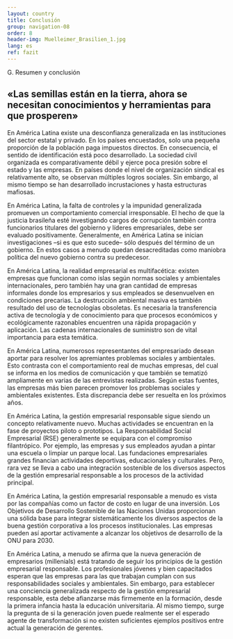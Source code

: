 ```yaml
---
layout: country
title: Conclusión
group: navigation-08
order: 8
header-img: Muelleimer_Brasilien_1.jpg
lang: es
ref: fazit
---
```

<section class="box">
<div class="content">
<span class="chapter-subject">G.	Resumen y conclusión</span>
<h1 class="chapter-title">«Las semillas están en la tierra, ahora se necesitan conocimientos y herramientas para que prosperen»</h1>
</div>
<div class="content" markdown="1">
En América Latina existe una desconfianza generalizada en las instituciones del sector estatal y privado. En los países encuestados, solo una pequeña proporción de la población paga impuestos directos. En consecuencia, el sentido de identificación está poco desarrollado. La sociedad civil organizada es comparativamente débil y ejerce poca presión sobre el estado y las empresas. En países donde el nivel de organización sindical es relativamente alto, se observan múltiples logros sociales. Sin embargo, al mismo tiempo se han desarrollado incrustaciones y hasta estructuras mafiosas.

En América Latina, la falta de controles y la impunidad generalizada promueven un comportamiento comercial irresponsable. El hecho de que la justicia brasileña esté investigando cargos de corrupción también contra funcionarios titulares del gobierno y líderes empresariales, debe ser evaluado positivamente. Generalmente, en América Latina se inician investigaciones –si es que esto sucede– sólo después del término de un gobierno. En estos casos a menudo quedan desacreditadas como maniobra política del nuevo gobierno contra su predecesor.

En América Latina, la realidad empresarial es multifacética: existen empresas que funcionan como islas según normas sociales y ambientales internacionales, pero también hay una gran cantidad de empresas informales donde los empresarios y sus empleados se desenvuelven en condiciones precarias. La destrucción ambiental masiva es también resultado del uso de tecnologías obsoletas. Es necesaria la transferencia activa de tecnología y de conocimiento  para que procesos económicos y ecológicamente razonables encuentren una rápida propagación y aplicación. Las cadenas internacionales de suministro son de vital importancia para esta temática. 

En América Latina, numerosos representantes del empresariado desean aportar para resolver los apremiantes problemas sociales y ambientales. Esto contrasta con el comportamiento real de muchas empresas, del cual se informa en los medios de comunicación y que también se tematizó ampliamente en varias de las entrevistas realizadas. Según estas fuentes, las empresas más bien parecen promover los problemas sociales y ambientales existentes. Esta discrepancia debe ser resuelta en los próximos años.

En América Latina, la gestión empresarial responsable sigue siendo un concepto relativamente nuevo. Muchas actividades se encuentran en la fase de proyectos piloto o prototipos. La Responsabilidad Social Empresarial (RSE) generalmente se equipara con el compromiso filantrópico. Por ejemplo, las empresas y sus empleados ayudan a pintar una escuela o limpiar un parque local. Las fundaciones empresariales grandes financian actividades deportivas, educacionales y culturales. Pero, rara vez se lleva a cabo una integración sostenible de los diversos aspectos de la gestión empresarial responsable a los procesos de la actividad principal.

En América Latina, la gestión empresarial responsable a menudo es vista por las compañías como un factor de costo en lugar de una inversión. Los Objetivos de Desarrollo Sostenible de las Naciones Unidas proporcionan una sólida base para integrar sistemáticamente los diversos aspectos de la buena gestión corporativa a los procesos institucionales. Las empresas pueden así aportar activamente a alcanzar los objetivos de desarrollo de la ONU para 2030.

En América Latina, a menudo se afirma que la nueva generación de empresarios (millenials) está tratando de seguir los principios de la gestión empresarial responsable. Los profesionales jóvenes y bien capacitados esperan que las empresas para las que trabajan cumplan con sus responsabilidades sociales y ambientales. Sin embargo, para establecer una conciencia generalizada respecto de la gestión empresarial responsable, esta debe afianzarse más firmemente en la formación, desde la primera infancia hasta la educación universitaria. Al mismo tiempo, surge la pregunta de si la generación joven puede realmente ser el esperado agente de transformación si no existen suficientes ejemplos positivos entre actual la generación de gerentes.
</div>
</section>
